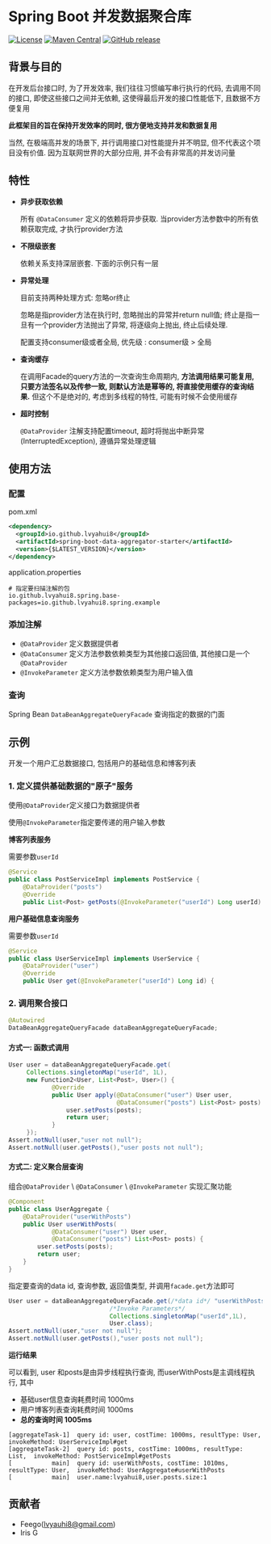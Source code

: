 # Spring Boot 并发数据聚合库

[![License](https://img.shields.io/badge/license-Apache%202-blue.svg)](https://www.apache.org/licenses/LICENSE-2.0)
[![Maven Central](https://maven-badges.herokuapp.com/maven-central/io.github.lvyahui8/spring-boot-data-aggregator-starter/badge.svg)](https://maven-badges.herokuapp.com/maven-central/io.github.lvyahui8/spring-boot-data-aggregator-starter)
[![GitHub release](https://img.shields.io/github/release/lvyahui8/spring-boot-data-aggregator.svg)](https://github.com/lvyahui8/spring-boot-data-aggregator/releases)

## 背景与目的

在开发后台接口时, 为了开发效率, 我们往往习惯编写串行执行的代码, 去调用不同的接口, 即使这些接口之间并无依赖,  这使得最后开发的接口性能低下, 且数据不方便复用

**此框架目的旨在保持开发效率的同时, 很方便地支持并发和数据复用**

当然, 在极端高并发的场景下,  并行调用接口对性能提升并不明显,  但不代表这个项目没有价值.  因为互联网世界的大部分应用, 并不会有非常高的并发访问量

## 特性

- **异步获取依赖**

  所有 `@DataConsumer` 定义的依赖将异步获取. 当provider方法参数中的所有依赖获取完成, 才执行provider方法

- **不限级嵌套**

  依赖关系支持深层嵌套. 下面的示例只有一层

- **异常处理**

  目前支持两种处理方式: 忽略or终止

  忽略是指provider方法在执行时, 忽略抛出的异常并return null值; 终止是指一旦有一个provider方法抛出了异常, 将逐级向上抛出, 终止后续处理.

  配置支持consumer级或者全局, 优先级 : consumer级 > 全局

- **查询缓存**

  在调用Facade的query方法的一次查询生命周期内, **方法调用结果可能复用, 只要方法签名以及传参一致, 则默认方法是幂等的, 将直接使用缓存的查询结果.**   但这个不是绝对的, 考虑到多线程的特性, 可能有时候不会使用缓存

- **超时控制** 

  `@DataProvider` 注解支持配置timeout, 超时将抛出中断异常 (InterruptedException),  遵循异常处理逻辑

## 使用方法

### 配置

pom.xml

```xml
<dependency>
  <groupId>io.github.lvyahui8</groupId>
  <artifactId>spring-boot-data-aggregator-starter</artifactId>
  <version>{$LATEST_VERSION}</version>
</dependency>
```

application.properties

```properties
# 指定要扫描注解的包
io.github.lvyahui8.spring.base-packages=io.github.lvyahui8.spring.example
```

### 添加注解

- `@DataProvider` 定义数据提供者
- `@DataConsumer` 定义方法参数依赖类型为其他接口返回值, 其他接口是一个`@DataProvider`
- `@InvokeParameter` 定义方法参数依赖类型为用户输入值

### 查询

Spring Bean `DataBeanAggregateQueryFacade` 查询指定的数据的门面

## 示例

开发一个用户汇总数据接口, 包括用户的基础信息和博客列表

### 1. 定义提供基础数据的"原子"服务

使用`@DataProvider`定义接口为数据提供者

使用`@InvokeParameter`指定要传递的用户输入参数

**博客列表服务**

 需要参数`userId`

```java
@Service
public class PostServiceImpl implements PostService {
    @DataProvider("posts")
    @Override
    public List<Post> getPosts(@InvokeParameter("userId") Long userId) {
```

**用户基础信息查询服务**

需要参数`userId`

```java
@Service
public class UserServiceImpl implements UserService {
    @DataProvider("user")
    @Override
    public User get(@InvokeParameter("userId") Long id) {
```

### 2. 调用聚合接口

```java
@Autowired
DataBeanAggregateQueryFacade dataBeanAggregateQueryFacade;
```

#### 方式一: 函数式调用

```java
User user = dataBeanAggregateQueryFacade.get(
     Collections.singletonMap("userId", 1L), 
     new Function2<User, List<Post>, User>() {
            @Override
            public User apply(@DataConsumer("user") User user, 
                              @DataConsumer("posts") List<Post> posts) {
                user.setPosts(posts);
                return user;
            }
     });
Assert.notNull(user,"user not null");
Assert.notNull(user.getPosts(),"user posts not null");
```

#### 方式二: 定义聚合层查询

组合`@DataProvider` \ `@DataConsumer` \ `@InvokeParameter` 实现汇聚功能

```java
@Component
public class UserAggregate {
    @DataProvider("userWithPosts")
    public User userWithPosts(
            @DataConsumer("user") User user,
            @DataConsumer("posts") List<Post> posts) {
        user.setPosts(posts);
        return user;
    }
}
```

指定要查询的data id, 查询参数, 返回值类型, 并调用`facade.get`方法即可

```java
User user = dataBeanAggregateQueryFacade.get(/*data id*/ "userWithPosts", 
                            /*Invoke Parameters*/
                            Collections.singletonMap("userId",1L), 
                            User.class);
Assert.notNull(user,"user not null");
Assert.notNull(user.getPosts(),"user posts not null");
```

**运行结果**

可以看到, user 和posts是由异步线程执行查询, 而userWithPosts是主调线程执行,  其中 

- 基础user信息查询耗费时间 1000ms
- 用户博客列表查询耗费时间 1000ms
- **总的查询时间 1005ms**

```
[aggregateTask-1]  query id: user, costTime: 1000ms, resultType: User,  invokeMethod: UserServiceImpl#get
[aggregateTask-2]  query id: posts, costTime: 1000ms, resultType: List,  invokeMethod: PostServiceImpl#getPosts
[           main]  query id: userWithPosts, costTime: 1010ms, resultType: User,  invokeMethod: UserAggregate#userWithPosts
[           main]  user.name:lvyahui8,user.posts.size:1
```

## 贡献者

- Feego(lvyauhi8@gmail.com)
- Iris G
